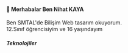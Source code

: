 <h4>👋 Merhabalar Ben Nihat KAYA</h4>
<p>Ben SMTAL'de Bilişim Web tasarım okuyorum.<br>
12.Sınıf öğrencisiyim ve 16 yaşındayım</p>
<h5>Teknolojiler</h5>
